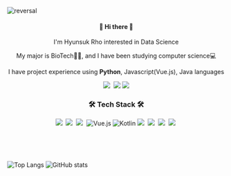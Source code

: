 ![reversal](https://capsule-render.vercel.app/api?type=wave&reversal=true&color=306998&height=115&section=footer&text=%20hyunsukRho();&fontColor=FFD43B&fontSize=70&animation=twinkling)

<div align="center">
    <h4>👋 Hi there 👋</h4>
    <p>I'm Hyunsuk Rho interested in Data Science</p>
    <p>My major is BioTech👨‍🎓, and I have been studying computer science💻</p>
    <p>I have project experience using <strong>Python</strong>, Javascript(Vue.js), Java languages</p>
</div>

<p align="center">
    <a href="https://velog.io/@titiman1013" target="_blank"><img src="https://img.shields.io/badge/Velog-20c997?style=flat-square&logo=Vimeo&logoColor=white"/></a></a>&nbsp
    <a href="mailto:titiman444@gmail.com"><img src="https://img.shields.io/badge/Gmail-d14836?style=flat-square&logo=Gmail&logoColor=white&link=titiman444@gmail.com"/></a>
    <a href="https://hits.seeyoufarm.com"><img src="https://hits.seeyoufarm.com/api/count/incr/badge.svg?url=https%3A%2F%2Fgithub.com%2Ftitiman1013&count_bg=%2379C83D&title_bg=%23555555&icon=&icon_color=%23E7E7E7&title=hits&edge_flat=false"/></a>
</p>

<h3 align="center">🛠 Tech Stack 🛠</h3>

<p align="center">
    <img src="https://img.shields.io/badge/Python-3766AB?style=flat-square&logo=Python&logoColor=white"/></a>&nbsp
    <img src="https://img.shields.io/badge/Django-092E20?style=flat-square&logo=Django&logoColor=white"/></a>&nbsp 
    <img src="https://img.shields.io/badge/Javascript-ffb13b?style=flat-square&logo=javascript&logoColor=white"/></a>&nbsp
    <img alt="Vue.js" src="https://img.shields.io/badge/vuejs-%2335495e.svg?style=for-the-badge&logo=vue-dot-js&logoColor=%234FC08D"/>
    <img alt="Kotlin" src="https://img.shields.io/badge/kotlin-%230095D5.svg?style=for-the-badge&logo=kotlin&logoColor=white"/>
    <img src="https://img.shields.io/badge/css-1572B6?style=flat-square&logo=css3&logoColor=white"/></a>&nbsp
    <img src="https://img.shields.io/badge/Java-007396?style=flat-square&logo=Java&logoColor=white"/></a>&nbsp
    <img src="https://img.shields.io/badge/SpringBoot-6DB33F?style=flat-square&logo=Spring&logoColor=white"/></a>&nbsp
    <img src="https://img.shields.io/badge/aws-333664?style=flat-square&logo=amazon-aws&logoColor=white"/></a>&nbsp
</p>

<br>
<br>
<br>

![Top Langs](https://github-readme-stats.vercel.app/api/top-langs/?username=titiman1013&theme=vue&layout=compact) ![GitHub stats](https://github-readme-stats.vercel.app/api?username=titiman1013&show_icons=true&theme=vue)
